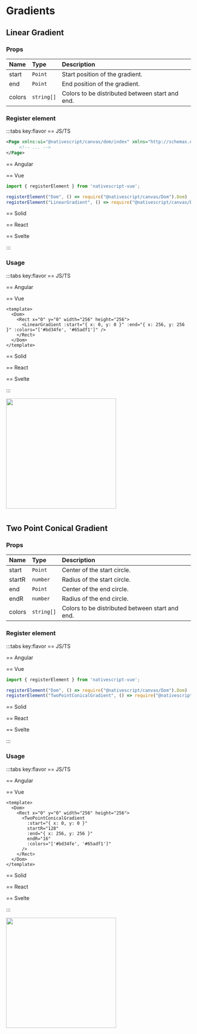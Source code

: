 # Gradients

## Linear Gradient

### Props

| Name   | Type       | Description                                     |
| :----- | :--------- | :---------------------------------------------- |
| start  | `Point`    | Start position of the gradient.                 |
| end    | `Point`    | End position of the gradient.                   |
| colors | `string[]` | Colors to be distributed between start and end. |



### Register element

:::tabs key:flavor
== JS/TS

```xml
<Page xmlns:ui="@nativescript/canvas/dom/index" xmlns="http://schemas.nativescript.org/tns.xsd">
     <!-- ... -->
</Page>
```

== Angular


== Vue

```ts
import { registerElement } from 'nativescript-vue';

registerElement("Dom", () => require("@nativescript/canvas/Dom").Dom)
registerElement("LinearGradient", () => require("@nativescript/canvas/Dom").LinearGradient)
```

== Solid


== React


== Svelte


:::

### Usage

:::tabs key:flavor
== JS/TS



== Angular


== Vue

```vue
<template>
  <Dom>
    <Rect x="0" y="0" width="256" height="256">
      <LinearGradient :start="{ x: 0, y: 0 }" :end="{ x: 256, y: 256 }" :colors="['#bd34fe', '#65adf1']" />
    </Rect>
  </Dom>
</template>
```

== Solid


== React


== Svelte


:::

<img height="300px" width="300px" style="margin-bottom: 12px;" src="/img/linear_gradient.webp"/>


## Two Point Conical Gradient


### Props

| Name   | Type       | Description                                     |
| :----- | :--------- | :---------------------------------------------- |
| start  | `Point`    | Center of the start circle.                     |
| startR | `number`   | Radius of the start circle.                     |
| end    | `Point`    | Center of the end circle.                       |
| endR   | `number`   | Radius of the end circle.                       |
| colors | `string[]` | Colors to be distributed between start and end. |



### Register element
:::tabs key:flavor
== JS/TS


== Angular


== Vue

```ts
import { registerElement } from 'nativescript-vue';

registerElement("Dom", () => require("@nativescript/canvas/Dom").Dom)
registerElement("TwoPointConicalGradient", () => require("@nativescript/canvas/Dom").TwoPointConicalGradient)
```

== Solid


== React


== Svelte


:::

### Usage

:::tabs key:flavor
== JS/TS



== Angular


== Vue

```vue
<template>
  <Dom>
    <Rect x="0" y="0" width="256" height="256">
      <TwoPointConicalGradient 
        :start="{ x: 0, y: 0 }" 
        startR="128" 
        :end="{ x: 256, y: 256 }" 
        endR="16" 
        :colors="['#bd34fe', '#65adf1']" 
      />
    </Rect>
  </Dom>
</template>
```

== Solid


== React


== Svelte


:::

<img height="300px" width="300px" style="margin-bottom: 12px;" src="/img/two_point_conical_gradient.webp"/>
